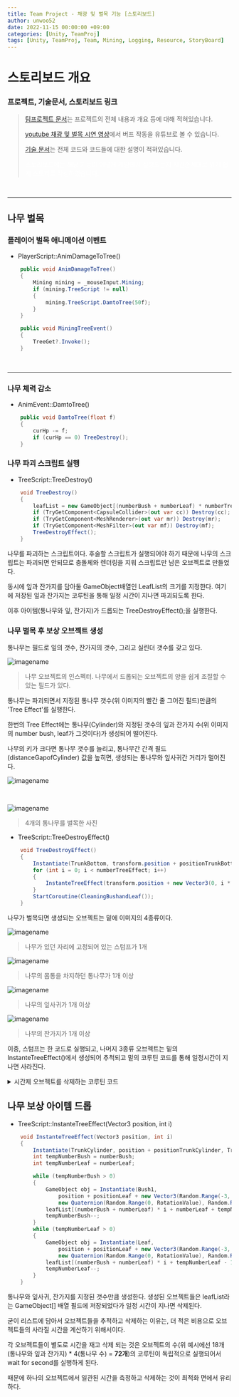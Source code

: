 ```yaml
---
title: Team Project - 채광 및 벌목 기능 [스토리보드]
author: unwoo52
date: 2022-11-15 00:00:00 +09:00
categories: [Unity, TeamProj]
tags: [Unity, TeamProj, Team, Mining, Logging, Resource, StoryBoard]
---
```


# 스토리보드 개요

### 프로젝트, 기술문서, 스토리보드 링크

> [팀프로젝트 문서](https://unwoo52.github.io/posts/Team-Project-About/)는 프로젝트의 전체 내용과 개요 등에 대해 적혀있습니다.
>
> [youtube 채광 및 벌목 시연 영상](https://youtu.be/XYon_3MIK5E?t=92)에서 버프 작동을 유튜브로 볼 수 있습니다.
>
> [기술 문서]()는 전체 코드와 코드들에 대한 설명이 적혀있습니다.
> 
> <span style="color:ffffff">스토리보드에는 해당 기능이 어떻게 게임에서 실행되는지 시간순서대로 읽기 쉽게 스토리로 작성하였습니다.</span>


<br>

---------


## 나무 벌목

### 플레이어 벌목 애니메이션 이벤트

- PlayerScript::AnimDamageToTree()

```cs
    public void AnimDamageToTree()
    {
    	Mining mining = _mouseInput.Mining;
    	if (mining.TreeScript != null)
    	{
    		mining.TreeScript.DamtoTree(50f);
    	}
    }
```

```cs
    public void MiningTreeEvent()
    {
        TreeGet?.Invoke();
    }
```

<br>

-----------------



### 나무 체력 감소

- AnimEvent::DamtoTree()

```cs
    public void DamtoTree(float f)
    {
        curHp -= f;
        if (curHp == 0) TreeDestroy();
    }
```


### 나무 파괴 스크립트 실행

- TreeScript::TreeDestroy()

```cs
    void TreeDestroy()
    {
        leafList = new GameObject[(numberBush + numberLeaf) * numberTreeEffect];
        if (TryGetComponent<CapsuleCollider>(out var cc)) Destroy(cc);
        if (TryGetComponent<MeshRenderer>(out var mr)) Destroy(mr);
        if (TryGetComponent<MeshFilter>(out var mf)) Destroy(mf);
        TreeDestroyEffect();
    }
````

나무를 파괴하는 스크립트이다. 후술할 스크립트가 실행되어야 하기 때문에 나무의 스크립트는 파괴되면 안되므로 충돌체와 렌더링을 지워 스크립트만 남은 오브젝트로 만들었다.

동시에 잎과 잔가지를 담아둘 GameObject배열인 LeafList의 크기를 지정한다. 여기에 저장된 잎과 잔가지는 코루틴을 통해 일정 시간이 지나면 파괴되도록 한다.

이후 아이템(통나무와 잎, 잔가지)가 드롭되는 TreeDestroyEffect();을 실행한다.

### 나무 벌목 후 보상 오브젝트 생성

통나무는 필드로 잎의 갯수, 잔가지의 갯수, 그리고 실린더 갯수를 갖고 있다.

![imagename](/assets/image/Project/TeamProject/MiningAndLoggingStoryBoard/002.png)

> 나무 오브젝트의 인스펙터. 나무에서 드롭되는 오브젝트의 양을 쉽게 조절할 수 있는 필드가 있다.

통나무는 파괴되면서 지정된 통나무 갯수(위 이미지의 빨간 줄 그어진 필드)만큼의 'Tree Effect'를 실행한다.

한번의 Tree Effect에는 통나무(Cylinder)와 지정된 갯수의 잎과 잔가지 수(위 이미지의 number bush, leaf가 그것이다)가 생성되어 떨어진다.


나무의 키가 크다면 통나무 갯수를 늘리고, 통나무간 간격 필드(distanceGapofCylinder) 값을 높히면, 생성되는 통나무와 잎사귀간 거리가 멀어진다.

![imagename](/assets/image/Project/TeamProject/MiningAndLoggingStoryBoard/003.png)



<br>

![imagename](/assets/image/Project/TeamProject/MiningAndLoggingStoryBoard/001.png)

> 4개의 통나무를 벌목한 사진

- TreeScript::TreeDestroyEffect()

```cs
    void TreeDestroyEffect()
    {
        Instantiate(TrunkBottom, transform.position + positionTrunkBottom, transform.rotation);
        for (int i = 0; i < numberTreeEffect; i++)
        {
            InstanteTreeEffect(transform.position + new Vector3(0, i * distanceGapofCylinder, 0) , i);
        }
        StartCoroutine(CleaningBushandLeaf());
    }
```

나무가 벌목되면 생성되는 오브젝트는 밑에 이미지의 4종류이다.

![imagename](/assets/image/Project/TeamProject/MiningAndLoggingSystem/002-1.png)

> 나무가 있던 자리에 고정되어 있는 스텀프가 1개

![imagename](/assets/image/Project/TeamProject/MiningAndLoggingSystem/002-2.png)

> 나무의 몸통을 차지하던 통나무가 1개 이상

![imagename](/assets/image/Project/TeamProject/MiningAndLoggingSystem/002-3.png)

> 나무의 잎사귀가 1개 이상

![imagename](/assets/image/Project/TeamProject/MiningAndLoggingSystem/002-4.png)

> 나무의 잔가지가 1개 이상

이중, 스텀프는 한 코드로 실행되고, 나머지 3종류 오브젝트는 밑의 InstanteTreeEffect()에서 생성되어 추척되고 밑의 코루틴 코드를 통해 일정시간이 지나면 사라진다.

<details>
<summary>시간제 오브젝트를 삭제하는 코루틴 코드</summary>
<div markdown="1">

- TreeScript::CleaningBushandLeaf()

```cs
    IEnumerator CleaningBushandLeaf()
    {
        yield return new WaitForSeconds(5);
        foreach(GameObject obj in leafList)
        {
            Destroy(obj.gameObject);
            //or obj.FadeLeaf();
        }
    }
```

</div>
</details>


## 나무 보상 아이템 드롭

- TreeScript::InstanteTreeEffect(Vector3 position, int i)


```cs
    void InstanteTreeEffect(Vector3 position, int i)
    {
        Instantiate(TrunkCylinder, position + positionTrunkCylinder, TrunkCylinder.transform.rotation);
        int tempNumberBush = numberBush;
        int tempNumberLeaf = numberLeaf;

        while (tempNumberBush > 0)
        {
            GameObject obj = Instantiate(Bush1,
                position + positionLeaf + new Vector3(Random.Range(-3, 3), Random.Range(0, 3), Random.Range(-3, 3)),
                new Quaternion(Random.Range(0, RotationValue), Random.Range(0, RotationValue), Random.Range(0, RotationValue), 0));
            leafList[(numberBush + numberLeaf) * i + numberLeaf + tempNumberBush - 1] = obj;
            tempNumberBush--;
        }
        while (tempNumberLeaf > 0)
        {
            GameObject obj = Instantiate(Leaf,
                position + positionLeaf + new Vector3(Random.Range(-3, 3), Random.Range(0, 3), Random.Range(-3, 3)),
                new Quaternion(Random.Range(0, RotationValue), Random.Range(0, RotationValue), Random.Range(0, RotationValue), 0));
            leafList[(numberBush + numberLeaf) * i + tempNumberLeaf - 1] = obj;
            tempNumberLeaf--;
        }
    }
````

통나무와 잎사귀, 잔가지를 지정된 갯수만큼 생성한다. 생성된 오브젝트들은 leafList라는 GameObject[] 배열 필드에 저장되었다가 일정 시간이 지나면 삭제된다.

굳이 리스트에 담아서 오브젝트들을 추적하고 삭제하는 이유는, 더 적은 비용으로 오브젝트들의 사라질 시간을 계산하기 위해서이다.

각 오브젝트들이 별도로 시간을 재고 삭제 되는 것은 오브젝트의 수(위 예시에선 18개(통나무와 잎과 잔가지) * 4(통나무 수) = **72개**)의 코루틴이 독립적으로 실행되어서 wait for second를 실행하게 된다.

때문에 하나의 오브젝트에서 일관된 시간을 측정하고 삭제하는 것이 최적화 면에서 유리하다.


